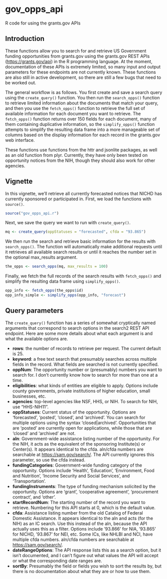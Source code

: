 # gov_opps_api
R code for using the grants.gov APIs

## Introduction
These functions allow you to search for and retrieve US Government funding opportunities from grants.gov using the grants.gov REST APIs (https://grants.gov/api) in the R programming language. At the moment, documentation of these APIs is extremely limited, so many input and output parameters for these endpoints are not currently known. These functions are also still in active development, so there are still a few bugs that need to be worked out. 

The general workflow is as follows. You first create and save a search query using the `create_query()` function. You then run the `search_opps()` function to retrieve limited information about the documents that match your query, and then you use the `fetch_opps()` function to retrieve the full set of available information for each document you want to retrieve. The `fetch_opps()` function returns over 150 fields for each document, many of them containing duplicative information, so the `simplify_opps()` function attempts to simplify the resulting data frame into a more manageable set of columns based on the display information for each record in the grants.gov web interface. 

These functions use functions from the httr and jsonlite packages, as well as an old function from plyr. Currently, they have only been tested on opportunity notices from the NIH, though they should also work for other agencies. 

## Vignette
In this vignette, we’ll retrieve all currently forecasted notices that NICHD has currently sponsored or participated in.
First, we load the functions with `source()`.
```r
source("gov_opps_api.r")
```

Next, we save the query we want to run with `create_query()`.
```r
mq <- create_query(oppStatuses = "forecasted", cfda = "93.865")
```

We then run the search and retrieve basic information for the results with` search_opps()`. The function will automatically make additional requests until it retrieves all available search results or until it reaches the number set in the optional max_results argument. 
```r
the_opps <- search_opps(mq, max_results = 100)
```

Finally, we fetch the full records of the search results with `fetch_opps()` and simplify the resulting data frame using `simplify_opps()`. 
```r
opp_info <- fetch_opps(the_opps$id)
opp_info_simple <- simplify_opps(opp_info, "forecast")
```

## Query parameters
The `create_query()` function has a series of somewhat cryptically named arguments that correspond to search options in the search2 REST API endpoint. Here are some more details about what each argument is and what the available options are. 
*	__rows__: the number of records to retrieve per request. The current default is 25.
*	__keyword__: a free text search that presumably searches across multiple fields in the record. What fields are searched is not currently specified.
*	__oppNum__: The opportunity number or (presumably) numbers you want to search for. I don’t currently know how to search for more than one at a time.
*	__eligibilities__: what kinds of entities are eligible to apply. Options include county governments, private institutions of higher education, small businesses, etc.
*	__agencies__: top-level agencies like NSF, HHS, or NIH. To search for NIH, use “HHS-NIH11”.
*	__oppStatuses__: Current status of the opportunity. Options are ‘forecasted’, ‘posted’, ‘closed’, and ‘archived’. You can search for multiple options using the syntax ‘closed|archived’. Opportunities that are ‘posted’ are currently open for applications, while those that are ‘closed’ and ‘archived’ are not.
*	__aln__: Government-wide assistance listing number of the opportunity. For the NIH, it acts as the equivalent of the sponsoring Institute(s) or Center(s). It appears identical to the cfda. aln/cfda numbers are searchable at https://sam.gov/search/. The API currently ignores this parameter, so use the cfda instead.
*	__fundingCategories__: Government-wide funding category of the opportunity. Options include ‘Health’, ‘Education’, ‘Environment, Food and Nutrition’, ‘Income Security and Social Services’, and ‘Transportation’. 
*	__fundingInstruments__: The type of funding mechanism solicited by the opportunity. Options are ‘grant’, ‘cooperative agreement’, ‘procurement contract’, and ‘other’.
*	__startRecordNum__: The starting number of the record you want to retrieve. Numbering for this API starts at 0, which is the default value.
*	__cfda__: Assistance listing number from the old Catalog of Federal Domestic Assistance. It appears identical to the aln and acts (for the NIH) as an IC search. Use this instead of the aln, because the API actually uses this as a filter. Options include ’93.866’ for NIA, ’93.865’ for NICHD, ’93.867’ for NEI, etc. Some ICs, like NHLBI and NCI, have multiple cfda numbers. aln/cfda numbers are searchable at https://sam.gov/search/.
*	__dateRangeOptions__: The API response lists this as a search option, but it isn’t documented, and I can’t figure out what values the API will accept or what the corresponding date ranges are. 
*	__sortBy__: Presumably the field or fields you wish to sort the results by, but there is no documentation about what they are or how to use them.
